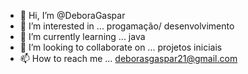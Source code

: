- 👋 Hi, I’m @DeboraGaspar
- 👀 I’m interested in ... progamação/ desenvolvimento
- 🌱 I’m currently learning ... java 
- 💞️ I’m looking to collaborate on ... projetos iniciais 
- 📫 How to reach me ...  deborasgaspar21@gmail.com

<!---
DeboraGaspar/DeboraGaspar is a ✨ special ✨ repository because its `README.md` (this file) appears on your GitHub profile.
--->
